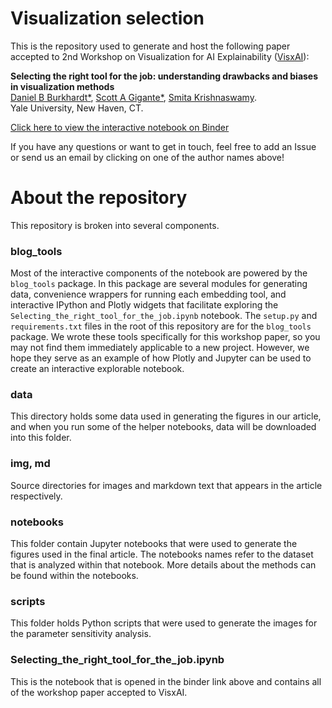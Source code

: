 # Visualization selection

This is the repository used to generate and host the following paper accepted to 2nd Workshop on Visualization for AI Explainability ([VisxAI](visxai.io)):  

**Selecting the right tool for the job: understanding drawbacks and biases in visualization methods**  
[Daniel B Burkhardt\*](mailto:daniel.burkhardt@yale.edu), [Scott A Gigante\*](mailto:scott.gigante@yale.edu), [Smita Krishnaswamy](mailto:smita.krishnaswamy@yale.edu).    
Yale University, New Haven, CT.  

[Click here to view the interactive notebook on Binder](https://mybinder.org/v2/gh/KrishnaswamyLab/visualization_selection/master?filepath=Selecting_the_right_tool_for_the_job.ipynb)

If you have any questions or want to get in touch, feel free to add an Issue or send us an email by clicking on one of the author names above!

# About the repository

This repository is broken into several components.

### blog_tools

Most of the interactive components of the notebook are powered by the `blog_tools` package. In this package are several modules for generating data, convenience wrappers for running each embedding tool, and interactive IPython and Plotly widgets that facilitate exploring the `Selecting_the_right_tool_for_the_job.ipynb` notebook. The `setup.py` and `requirements.txt` files in the root of this repository are for the `blog_tools` package. We wrote these tools specifically for this workshop paper, so you may not find them immediately applicable to a new project. However, we hope they serve as an example of how Plotly and Jupyter can be used to create an interactive explorable notebook.

### data

This directory holds some data used in generating the figures in our article, and when you run some of the helper notebooks, data will be downloaded into this folder.

### img, md

Source directories for images and markdown text that appears in the article respectively.

### notebooks

This folder contain Jupyter notebooks that were used to generate the figures used in the final article. The notebooks names refer to the dataset that is analyzed within that notebook. More details about the methods can be found within the notebooks.

### scripts

This folder holds Python scripts that were used to generate the images for the parameter sensitivity analysis.

### Selecting_the_right_tool_for_the_job.ipynb

This is the notebook that is opened in the binder link above and contains all of the workshop paper accepted to VisxAI.
